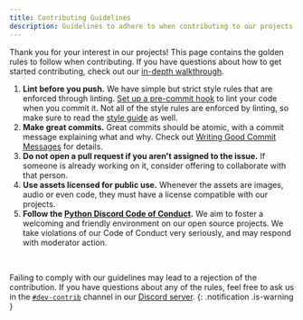 ```yaml
---
title: Contributing Guidelines
description: Guidelines to adhere to when contributing to our projects.
---
```


Thank you for your interest in our projects!
This page contains the golden rules to follow when contributing. If you have questions about how to get started contributing, check out our [in-depth walkthrough](../../contributing/).

1. **Lint before you push.**
We have simple but strict style rules that are enforced through linting.
[Set up a pre-commit hook](../linting/) to lint your code when you commit it.
Not all of the style rules are enforced by linting, so make sure to read the [style guide](../style-guide/) as well.
2. **Make great commits.**
Great commits should be atomic, with a commit message explaining what and why.
Check out [Writing Good Commit Messages](./commit-messages) for details.
3. **Do not open a pull request if you aren't assigned to the issue.**
If someone is already working on it, consider offering to collaborate with that person.
4. **Use assets licensed for public use.**
Whenever the assets are images, audio or even code, they must have a license compatible with our projects.
5. **Follow the [Python Discord Code of Conduct](https://pydis.com/coc).**
We aim to foster a welcoming and friendly environment on our open source projects.
We take violations of our Code of Conduct very seriously, and may respond with moderator action.

<br/>

Failing to comply with our guidelines may lead to a rejection of the contribution.
If you have questions about any of the rules, feel free to ask us in the [`#dev-contrib`](https://discord.gg/2h3qBv8Xaa) channel in our [Discord server](https://discord.gg/python).
{: .notification .is-warning }
